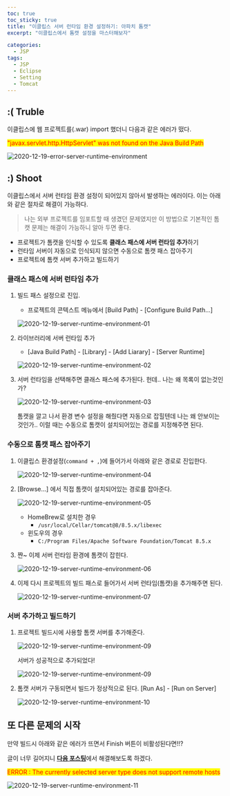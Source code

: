 ```yaml
---
toc: true
toc_sticky: true
title: "이클립스 서버 런타임 환경 설정하기: 아파치 톰캣"
excerpt: "이클립스에서 톰캣 설정을 마스터해보자"

categories:
  - JSP
tags:
  - JSP
  - Eclipse
  - Setting
  - Tomcat
--- 
```


## :( Truble

이클립스에 웹 프로젝트를(.war) import 했더니 다음과 같은 에러가 떴다.

<span style="background-color:yellow; color:red;">"javax.servlet.http.HttpServlet" was not found on the Java Build Path</span>

![2020-12-19-error-server-runtime-environment](/assets/images/jsp/2020-12-19-error-server-runtime-environment.png)



## :) Shoot

이클립스에서 서버 런타임 환경 설정이 되어있지 않아서 발생하는 에러이다. 이는 아래와 같은 절차로 해결이 가능하다.

> 나는 외부 프로젝트를 임포트할 때 생겼던 문제였지만 이 방법으로 기본적인 톰캣 문제는 해결이 가능하니 알아 두면 좋다.

* 프로젝트가 톰캣을 인식할 수 있도록 **클래스 패스에 서버 런타임 추가**하기
* 런타임 서버이 자동으로 인식되지 않으면 수동으로 톰캣 패스 잡아주기
* 프로젝트에 톰캣 서버 추가하고 빌드하기

### 클래스 패스에 서버 런타임 추가

1. 빌드 패스 설정으로 진입.

   * 프로젝트의 콘텍스트 메뉴에서 [Build Path] - [Configure Build Path...]

   ![2020-12-19-server-runtime-environment-01](/assets/images/jsp/2020-12-19-server_runtime_environment-01.png)

2. 라이브러리에 서버 런타임 추가

   * [Java Build Path] - [Library] - [Add Liarary] - [Server Runtime]

   ![2020-12-19-server-runtime-environment-02](/assets/images/jsp/2020-12-19-server_runtime_environment-02.png)


3. 서버 런타임을 선택해주면 클래스 패스에 추가된다. 헌데.. 나는 왜 목록이 없는것인가?

   ![2020-12-19-server-runtime-environment-03](/assets/images/jsp/2020-12-19-server_runtime_environment-03.png)

   톰캣을 깔고 나서 환경 변수 설정을 해줬다면 자동으로 잡힐텐데 나는 왜 안보이는 것인가.. 이럴 때는 수동으로 톰캣이 설치되어있는 경로를 지정해주면 된다.



### 수동으로 톰캣 패스 잡아주기

1. 이클립스 환경설정(`command + ,`)에 들어가서 아래와 같은 경로로 진입한다.

   ![2020-12-19-server-runtime-environment-04](/assets/images/jsp/2020-12-19-server_runtime_environment-04.png)

2. [Browse...] 에서 직접 톰캣이 설치되어있는 경로를 잡아준다.

   ![2020-12-19-server-runtime-environment-05](/assets/images/jsp/2020-12-19-server_runtime_environment-05.png)

   * HomeBrew로 설치한 경우
     * `/usr/local/Cellar/tomcat@8/8.5.x/libexec` 
   * 윈도우의 경우
     * `C:/Program Files/Apache Software Foundation/Tomcat 8.5.x`

3. 쨘~ 이제 서버 런타임 환경에 톰캣이 잡힌다.

   ![2020-12-19-server-runtime-environment-06](/assets/images/jsp/2020-12-19-server_runtime_environment-06.png)

4. 이제 다시 프로젝트의 빌드 패스로 들어가서 서버 런타임(톰캣)을 추가해주면 된다.

   ![2020-12-19-server-runtime-environment-07](/assets/images/jsp/2020-12-19-server_runtime_environment-07.png)



### 서버 추가하고 빌드하기

1. 프로젝트 빌드시에 사용할 톰캣 서버를 추가해준다.

   ![2020-12-19-server-runtime-environment-09](/assets/images/jsp/2020-12-19-server_runtime_environment-08.png)

   서버가 성공적으로 추가되었다!

   ![2020-12-19-server-runtime-environment-09](/assets/images/jsp/2020-12-19-server_runtime_environment-09.png)

2. 톰캣 서버가 구동되면서 빌드가 정상적으로 된다. [Run As] - [Run on Server]

   ![2020-12-19-server-runtime-environment-10](/assets/images/jsp/2020-12-19-server_runtime_environment-10.png)



## 또 다른 문제의 시작

만약 빌드시 아래와 같은 에러가 뜨면서 Finish 버튼이 비활성된다면!!? 

글이 너무 길어지니 [**다음 포스팅**](/jsp/eclipse-error-switch_module_version)에서 해결해보도록 하겠다.

<span style="background-color:yellow; color:red;">ERROR : The currently selected server type does not support remote hosts</span>

![2020-12-19-server-runtime-environment-11](/assets/images/jsp/2020-12-19-server_runtime_environment-11.png)